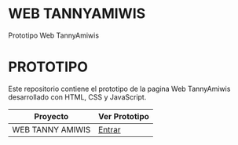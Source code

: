 # WEB TANNYAMIWIS
Prototipo Web TannyAmiwis
# PROTOTIPO

Este repositorio contiene el prototipo de la pagina Web TannyAmiwis desarrollado con HTML, CSS y JavaScript.

| Proyecto                          | Ver Prototipo                           |
| --------------------------------- | --------------------------------------- |
| WEB TANNY AMIWIS                  | [Entrar](https://itsjulius29.github.io/tannyAmiwis/) |

